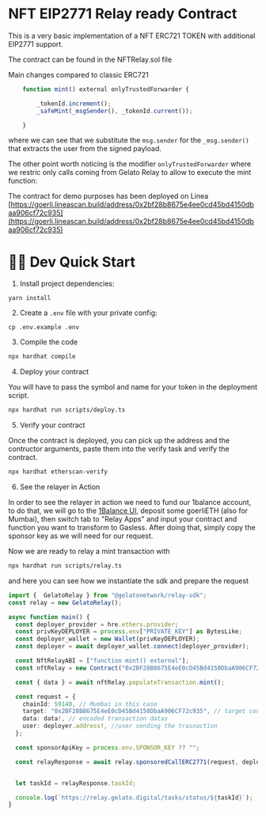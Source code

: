# NFT EIP2771 Relay ready Contract

This is a very basic implementation of a NFT ERC721 TOKEN with additional EIP2771 support.

The contract can be found in the NFTRelay.sol file

Main changes compared to classic ERC721

```ts
    function mint() external onlyTrustedForwarder {

        _tokenId.increment();
        _safeMint(_msgSender(), _tokenId.current());

    }
```
 where we can see that we substitute the `msg.sender` for the `_msg.sender()` that extracts the user from the signed payload.

 The other point worth noticing is the modifier `onlyTrustedForwarder` where we restric only calls coming from Gelato Relay to allow to execute the mint function:

The contract for demo purposes has been deployed on Linea [https://goerli.lineascan.build/address/0x2bf28b8675e4ee0cd45bd4150dbaa906cf72c935](https://goerli.lineascan.build/address/0x2bf28b8675e4ee0cd45bd4150dbaa906cf72c935) 

# 🏄‍♂️ Dev Quick Start

1. Install project dependencies:
```
yarn install
```

2. Create a `.env` file with your private config:

```
cp .env.example .env
```

3. Compile the code

```bash
npx hardhat compile
```

4. Deploy your contract

You will have to pass the symbol and name for your token in the deployment script.

```bash
npx hardhat run scripts/deploy.ts
```

5. Verify your contract

Once the contract is deployed, you can pick up the address and the contructor arguments, paste them into the verify task and verify the contract.

```bash
npx hardhat etherscan-verify
```

6. See the relayer in Action

In order to see the relayer in action we need to fund our 1balance account, to do that, we will go to the [1Balance UI](https://relay.gelato.network), deposit some goerliETH (also for Mumbai), then switch tab to "Relay Apps" and input your contract and function you want to transform to Gasless. After doing that, simply copy the sponsor key as we will need for our request.

Now we are ready to relay a mint transaction with 
```bash
npx hardhat run scripts/relay.ts
```
and here you can see how we instantiate the sdk and prepare the request
```ts
import {  GelatoRelay } from "@gelatonetwork/relay-sdk";
const relay = new GelatoRelay();

async function main() {
  const deployer_provider = hre.ethers.provider;
  const privKeyDEPLOYER = process.env["PRIVATE_KEY"] as BytesLike;
  const deployer_wallet = new Wallet(privKeyDEPLOYER);
  const deployer = await deployer_wallet.connect(deployer_provider);

  const NftRelayABI = ["function mint() external"];
  const nftRelay = new Contract("0x2BF28B8675E4eE0cD45Bd4150DbaA906CF72c935", NftRelayABI, deployer);

  const { data } = await nftRelay.populateTransaction.mint();

  const request = {
    chainId: 59140, // Mumbai in this case
    target: "0x2BF28B8675E4eE0cD45Bd4150DbaA906CF72c935", // target contract address
    data: data!, // encoded transaction datas
    user: deployer.address!, //user sending the trasnaction
  };

  const sponsorApiKey = process.env.SPONSOR_KEY ?? "";

  const relayResponse = await relay.sponsoredCallERC2771(request, deployer, sponsorApiKey);


  let taskId = relayResponse.taskId;

  console.log(`https://relay.gelato.digital/tasks/status/${taskId}`);
}
```
